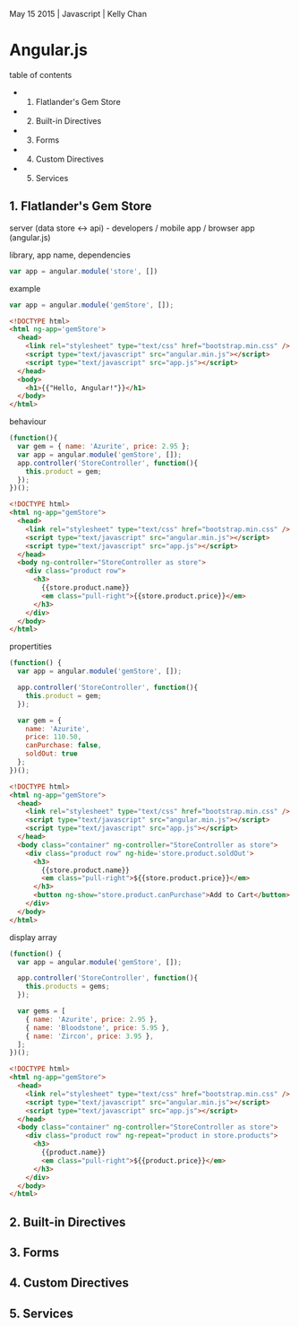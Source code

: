 May 15 2015 | Javascript | Kelly Chan
# Angular.js

table of contents
- 1. Flatlander's Gem Store
- 2. Built-in Directives
- 3. Forms
- 4. Custom Directives
- 5. Services

## 1. Flatlander's Gem Store

server (data store <-> api) - developers / mobile app / browser app (angular.js)

library, app name, dependencies
```js
var app = angular.module('store', [])
```

example
```js
var app = angular.module('gemStore', []);
```

```html
<!DOCTYPE html>
<html ng-app='gemStore'>
  <head>
    <link rel="stylesheet" type="text/css" href="bootstrap.min.css" />
    <script type="text/javascript" src="angular.min.js"></script>
    <script type="text/javascript" src="app.js"></script>
  </head>
  <body>
    <h1>{{"Hello, Angular!"}}</h1>
  </body>
</html>
```
behaviour
```js
(function(){
  var gem = { name: 'Azurite', price: 2.95 };
  var app = angular.module('gemStore', []);
  app.controller('StoreController', function(){
    this.product = gem;
  });
})();
```
```html
<!DOCTYPE html>
<html ng-app="gemStore">
  <head>
    <link rel="stylesheet" type="text/css" href="bootstrap.min.css" />
    <script type="text/javascript" src="angular.min.js"></script>
    <script type="text/javascript" src="app.js"></script>
  </head>
  <body ng-controller="StoreController as store">
    <div class="product row">
      <h3>
        {{store.product.name}}
        <em class="pull-right">{{store.product.price}}</em>
      </h3>
    </div>
  </body>
</html>
```

propertities

```javascript
(function() {
  var app = angular.module('gemStore', []);

  app.controller('StoreController', function(){
    this.product = gem;
  });

  var gem = {
    name: 'Azurite',
    price: 110.50,
    canPurchase: false,
    soldOut: true
  };
})();

```
```html
<!DOCTYPE html>
<html ng-app="gemStore">
  <head>
    <link rel="stylesheet" type="text/css" href="bootstrap.min.css" />
    <script type="text/javascript" src="angular.min.js"></script>
    <script type="text/javascript" src="app.js"></script>
  </head>
  <body class="container" ng-controller="StoreController as store">
    <div class="product row" ng-hide='store.product.soldOut'>
      <h3>
        {{store.product.name}}
        <em class="pull-right">${{store.product.price}}</em>
      </h3>
      <button ng-show="store.product.canPurchase">Add to Cart</button>
    </div>
  </body>
</html>
```

display array
```javascript
(function() {
  var app = angular.module('gemStore', []);

  app.controller('StoreController', function(){
    this.products = gems;
  });

  var gems = [
    { name: 'Azurite', price: 2.95 },
    { name: 'Bloodstone', price: 5.95 },
    { name: 'Zircon', price: 3.95 },
  ];
})();

```
```html
<!DOCTYPE html>
<html ng-app="gemStore">
  <head>
    <link rel="stylesheet" type="text/css" href="bootstrap.min.css" />
    <script type="text/javascript" src="angular.min.js"></script>
    <script type="text/javascript" src="app.js"></script>
  </head>
  <body class="container" ng-controller="StoreController as store">
    <div class="product row" ng-repeat="product in store.products">
      <h3>
        {{product.name}}
        <em class="pull-right">${{product.price}}</em>
      </h3>
    </div>
  </body>
</html>
```

## 2. Built-in Directives

## 3. Forms
## 4. Custom Directives
## 5. Services
